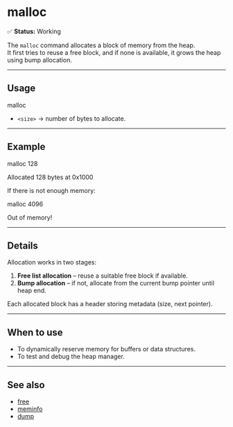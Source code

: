 # malloc

✅ **Status:** Working  

The `malloc` command allocates a block of memory from the heap.  
It first tries to reuse a free block, and if none is available, it grows the heap using bump allocation.

---

## Usage

malloc <size>

- `<size>` → number of bytes to allocate.

---

## Example

malloc 128

Allocated 128 bytes at 0x1000

If there is not enough memory:

malloc 4096

Out of memory!

---

## Details

Allocation works in two stages:

1. **Free list allocation** – reuse a suitable free block if available.  
2. **Bump allocation** – if not, allocate from the current bump pointer until heap end.

Each allocated block has a header storing metadata (size, next pointer).  

---

## When to use

- To dynamically reserve memory for buffers or data structures.  
- To test and debug the heap manager.

---

## See also

- [free](free.md)  
- [meminfo](meminfo.md)  
- [dump](dump.md)  
